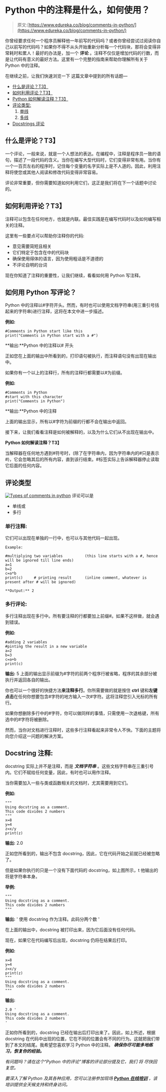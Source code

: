 # Python 中的注释是什么，如何使用？

> 原文:[https://www.edureka.co/blog/comments-in-python/](https://www.edureka.co/blog/comments-in-python/)

你曾经要求任何一个程序员解释他一年前写的代码吗？或者你曾经尝试过阅读你自己以前写的代码吗？如果你不得不从头开始重新分析每一个代码块，那将会变得非常耗时和累人！最好的办法是，加一个 **评论** 。注释不仅仅是增加代码的行数，而是让代码有意义的最好方法。这里有一个完整的指南来帮助你理解所有关于 Python 中的注释。

在继续之前，让我们快速浏览一下 这篇文章中提到的所有话题—

*   [什么是评论？T3】](#whatarecomments)
*   [如何利用评论？T3】](#howtouse)
*   [Python 如何解读注释？T3】](#interpretation)
*   [评论类型:](#types)
    1.  [单线](#singleline)
    2.  [多线](#multiline)
*   [Docstrings 评论](#docstrings)

## **什么是评论？T3】**

一个评论，一般来说，就是一个人想法的表达。在编程中，注释是程序员一致的语句，描述了一段代码的含义。当你在编写大型代码时，它们变得非常有用。当你有一个一百页左右的程序时，记住每个变量的名字实际上是不人道的。因此，利用注释将使您或其他人阅读和修改代码变得非常容易。

评论非常重要，但你需要知道如何利用它们，这正是我们将在下一个话题中讨论的。

## **如何利用评论？T3】**

注释可以包含在任何地方，也就是内联。最佳实践是在编写代码时以及如何编写相关的注释。

这里有一些要点可以帮助你注释你的代码:

*   意见需要简短且相关
*   它们特定于包含在中的代码块
*   确保使用得体的语言，因为使用粗话是不道德的
*   不评论自明的台词

现在你知道了注释的重要性，让我们继续，看看如何用 Python 写注释。

## **如何用 Python 写评论？**

Python 中的注释以#字符开头。然而，有时也可以使用文档字符串(用三重引号括起来的字符串)进行注释，这将在本文中进一步描述。

**例如:**

```
#Comments in Python start like this
print("Comments in Python start with a #")

```

**输出:**Python 中的注释以# 开头

正如您在上面的输出中所看到的，打印语句被执行，而注释语句没有出现在输出中。

如果你有一个以上的注释行，所有的注释行都需要以#为前缀。

**例如:**

```
#Comments in Python
#start with this character
print("Comments in Python")

```

**输出:**Python 中的注释

上面的输出显示，所有以#字符为前缀的行都不会在输出中返回。

接下来，让我们看看注释是如何被解释的，以及为什么它们从不出现在输出中。

**Python 如何解读注释？T3】**

当解释器在任何地方遇到#符号时，(除了在字符串内，因为字符串内的#只是表示#)，它会忽略其后的所有内容，直到该行结束。#标签实际上告诉解释器停止读取它后面的任何内容。

## **评论类型**

[![Types of comments in python](../Images/eba5836ff06c0739d3228544dad92e5e.png)](/blog/content/ver.1556012641/uploads/2019/04/Types-of-Comments-Comments-in-Python-Edureka-2.png) 评论可以是

*   单线或
*   多行

### **单行注释:**

它们可以出现在单独的一行中，也可以与其他代码一起出现。

```
Example: 
```

```
#multiplying two variables          (this line starts with a #, hence will be ignored till line ends)
a=1
b=2
c=a*b
print(c)     # printing result      (inline comment, whatever is present after # will be ignored)

```

```
**Output:** 2
```

### **多行评论:**

多行注释出现在多行中。所有要注释的行都要加上前缀#。如果不这样做，就会遇到错误。

**例如:**

```
#adding 2 variables
#pinting the result in a new variable
a=2
b=3
c=a+b
print(c)

```

**输出:** 5 上面的输出显示前缀为#字符的前两个程序行被省略，程序的其余部分被执行并返回各自的输出。

你也可以一个很好的快捷方法**来注释多行**。你所需要做的就是按住 **ctrl** 键和**左键点击**在任何你想要包含#字符的地方输入一次#字符。这将注释您引入光标的所有行。

如果你想删除多行中的#字符，你可以做同样的事情，只需使用一次退格键，所有选中的#字符将被删除。

然而，当你对文档进行注释时，这些多行注释看起来非常令人不快。下面的主题将向您介绍这一问题的解决方案。

## **Docstring 注释:**

docstring 实际上并不是注释，而是 ***文档字符串*** 。这些文档字符串在三重引号内。它们不赋给任何变量，因此，有时也可以用作注释。

当你需要加入一些与类或函数相关的文档时，尤其需要用到它们。

**例如:**

```
"""
Using docstring as a comment.
This code divides 2 numbers
"""
x=8
y=4
z=x/y
print(z)

```

**输出:** 2.0

正如您所看到的，输出不包含 docstring，因此，它在代码开始之前就已经被忽略了。

但是如果你执行的只是一个没有下面代码的 docstring，如上图所示，t 他输出的将是字符串本身。

**举例:**

```
"""
Using docstring as a comment.
This code divides 2 numbers
"""

```

**输出:** ' 使用 docstring 作为注释。此码分两个数 '

在上面的输出中，docstring 被打印出来，因为它后面没有任何代码。

现在，如果它在代码编写后出现，docstring 仍将在结果后打印。

**例如:**

```
x=8
y=4
z=x/y
print(z)
"""
Using docstring as a comment.
This code divides 2 numbers
"""

```

**输出:**

```
2.0 '
Using docstring as a comment.
This code divides 2 numbers
'
```

正如你所看到的，docstring 已经在输出后打印出来了。因此，如上所述，根据 docstring 在代码中出现的位置，它在不同的位置会有不同的行为。这就把我们带到了本文的结尾。我希望您喜欢学习 Python 中的注释。 ***确保你尽可能多地练习，恢复你的经验。***

*有问题吗？请在这个“Python 中的评论”博客的评论部分提及它，我们* *将* *尽快回复您。*

*要深入了解 Python 及其各种应用，您可以注册参加现场 **[Python 在线培训](https://www.edureka.co/python)** ，该培训提供全天候支持和终身访问。*